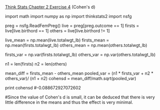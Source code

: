[Think Stats Chapter 2 Exercise 4](http://greenteapress.com/thinkstats2/html/thinkstats2003.html#toc24) (Cohen's d)

import math
import numpy as np
import thinkstats2
import nsfg

preg = nsfg.ReadFemPreg()
live = preg[preg.outcome == 1]
firsts = live[live.birthord == 1]
others = live[live.birthord != 1]

live_mean = np.mean(live.totalwgt_lb)
firsts_mean = np.mean(firsts.totalwgt_lb)
others_mean = np.mean(others.totalwgt_lb)

firsts_var = np.var(firsts.totalwgt_lb)
others_var = np.var(others.totalwgt_lb)

n1 = len(firsts)
n2 = len(others)

mean_diff = firsts_mean - others_mean
pooled_var = (n1 * firsts_var + n2 * others_var)/ (n1 + n2)
cohensd = mean_diff/math.sqrt(pooled_var)

print cohensd
#-0.088672927072602

#Since the value of Cohen's d is small, it can be deduced that there is very little difference in the means and thus the effect is very minimal.